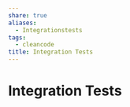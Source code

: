 ```yaml
---
share: true
aliases:
  - Integrationstests
tags:
  - cleancode
title: Integration Tests
---
```

# Integration Tests